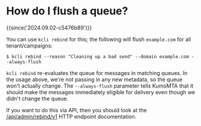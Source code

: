 # How do I flush a queue?

{{since('2024.09.02-c5476b89')}}

You can use `kcli rebind` for this; the following will flush `example.com` for all
tenant/campaigns:

```console
$ kcli rebind --reason "Cleaning up a bad send" --domain example.com --always-flush
```

`kcli rebind` re-evaluates the queue for messages in matching queues. In the
usage above, we're not passing in any new metadata, so the queue won't actually
change. The `--always-flush` parameter tells KumoMTA that it should make the
messages immediately eligible for delivery even though we didn't change the
queue.

If you want to do this via API, then 
you should look at the
[/api/admin/rebind/v1](../reference/rapidoc.md/#post-/api/admin/rebind/v1) HTTP endpoint
documentation.
